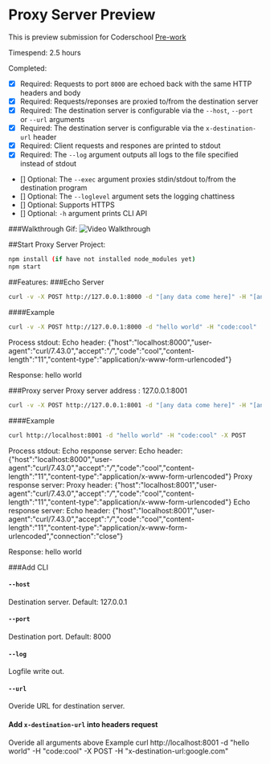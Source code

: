 # Proxy Server Preview

This is preview submission for Coderschool [Pre-work](https://quip.com/B8WAAdyLf35O)

Timespend: 2.5 hours

Completed:
* [x] Required: Requests to port `8000` are echoed back with the same HTTP headers and body
* [x] Required: Requests/reponses are proxied to/from the destination server
* [x] Required: The destination server is configurable via the `--host`, `--port`  or `--url` arguments
* [x] Required: The destination server is configurable via the `x-destination-url` header
* [x] Required: Client requests and respones are printed to stdout
* [x] Required: The `--log` argument outputs all logs to the file specified instead of stdout
* [] Optional: The `--exec` argument proxies stdin/stdout to/from the destination program
* [] Optional: The `--loglevel` argument sets the logging chattiness
* [] Optional: Supports HTTPS
* [] Optional: `-h` argument prints CLI API


###Walkthrough Gif:
![Video Walkthrough](walkthrough.gif)

##Start Proxy Server Project:
```bash
npm install (if have not installed node_modules yet)
npm start
```

##Features:
###Echo Server
```bash
curl -v -X POST http://127.0.0.1:8000 -d "[any data come here]" -H "[any header value come here]"
```

####Example
```bash
curl -v -X POST http://127.0.0.1:8000 -d "hello world" -H "code:cool"
```

Process stdout:
Echo header: {"host":"localhost:8000","user-agent":"curl/7.43.0","accept":"*/*","code":"cool","content-length":"11","content-type":"application/x-www-form-urlencoded"}

Response: hello world


###Proxy server
Proxy server address : 127.0.0.1:8001
```bash
curl -v -X POST http://127.0.0.1:8001 -d "[any data come here]" -H "[any header value come here]"
```

####Example
```bash
curl http://localhost:8001 -d "hello world" -H "code:cool" -X POST
```

Process stdout:
Echo response server:
Echo header: {"host":"localhost:8000","user-agent":"curl/7.43.0","accept":"*/*","code":"cool","content-length":"11","content-type":"application/x-www-form-urlencoded"}
Proxy response server:
Proxy header: {"host":"localhost:8001","user-agent":"curl/7.43.0","accept":"*/*","code":"cool","content-length":"11","content-type":"application/x-www-form-urlencoded"}
Echo response server:
Echo header: {"host":"localhost:8001","user-agent":"curl/7.43.0","accept":"*/*","code":"cool","content-length":"11","content-type":"application/x-www-form-urlencoded","connection":"close"}

Response: hello world

###Add CLI

#### `--host`
Destination server. Default: 127.0.0.1
#### `--port`
Destination port. Default: 8000
#### `--log`
Logfile write out.
#### `--url`
Overide URL for destination server.
#### Add `x-destination-url` into headers request
Overide all arguments above
Example 
curl http://localhost:8001 -d "hello world" -H "code:cool" -X POST -H "x-destination-url:google.com"




